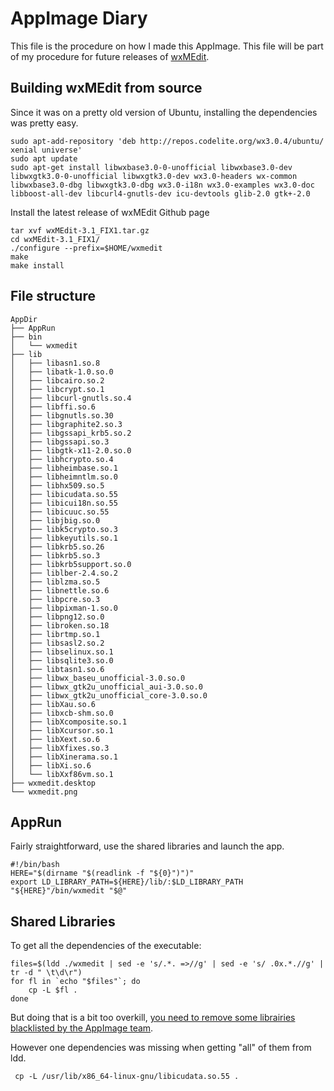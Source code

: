# AppImage Diary
This file is the procedure on how I made this AppImage. This file will be part of my procedure for future releases of [wxMEdit](https://github.com/wxMEdit/wxMEdit).

## Building wxMEdit from source
Since it was on a pretty old version of Ubuntu, installing the dependencies was pretty easy.
```
sudo apt-add-repository 'deb http://repos.codelite.org/wx3.0.4/ubuntu/ xenial universe'
sudo apt update
sudo apt-get install libwxbase3.0-0-unofficial libwxbase3.0-dev libwxgtk3.0-0-unofficial libwxgtk3.0-dev wx3.0-headers wx-common libwxbase3.0-dbg libwxgtk3.0-dbg wx3.0-i18n wx3.0-examples wx3.0-doc libboost-all-dev libcurl4-gnutls-dev icu-devtools glib-2.0 gtk+-2.0
```
Install the latest release of wxMEdit Github page
```
tar xvf wxMEdit-3.1_FIX1.tar.gz 
cd wxMEdit-3.1_FIX1/
./configure --prefix=$HOME/wxmedit
make
make install
```
## File structure

```
AppDir
├── AppRun
├── bin
│   └── wxmedit
├── lib
│   ├── libasn1.so.8
│   ├── libatk-1.0.so.0
│   ├── libcairo.so.2
│   ├── libcrypt.so.1
│   ├── libcurl-gnutls.so.4
│   ├── libffi.so.6
│   ├── libgnutls.so.30
│   ├── libgraphite2.so.3
│   ├── libgssapi_krb5.so.2
│   ├── libgssapi.so.3
│   ├── libgtk-x11-2.0.so.0
│   ├── libhcrypto.so.4
│   ├── libheimbase.so.1
│   ├── libheimntlm.so.0
│   ├── libhx509.so.5
│   ├── libicudata.so.55
│   ├── libicui18n.so.55
│   ├── libicuuc.so.55
│   ├── libjbig.so.0
│   ├── libk5crypto.so.3
│   ├── libkeyutils.so.1
│   ├── libkrb5.so.26
│   ├── libkrb5.so.3
│   ├── libkrb5support.so.0
│   ├── liblber-2.4.so.2
│   ├── liblzma.so.5
│   ├── libnettle.so.6
│   ├── libpcre.so.3
│   ├── libpixman-1.so.0
│   ├── libpng12.so.0
│   ├── libroken.so.18
│   ├── librtmp.so.1
│   ├── libsasl2.so.2
│   ├── libselinux.so.1
│   ├── libsqlite3.so.0
│   ├── libtasn1.so.6
│   ├── libwx_baseu_unofficial-3.0.so.0
│   ├── libwx_gtk2u_unofficial_aui-3.0.so.0
│   ├── libwx_gtk2u_unofficial_core-3.0.so.0
│   ├── libXau.so.6
│   ├── libxcb-shm.so.0
│   ├── libXcomposite.so.1
│   ├── libXcursor.so.1
│   ├── libXext.so.6
│   ├── libXfixes.so.3
│   ├── libXinerama.so.1
│   ├── libXi.so.6
│   └── libXxf86vm.so.1
├── wxmedit.desktop
└── wxmedit.png
```
## AppRun
Fairly straightforward, use the shared libraries and launch the app.
```
#!/bin/bash
HERE="$(dirname "$(readlink -f "${0}")")"
export LD_LIBRARY_PATH=${HERE}/lib/:$LD_LIBRARY_PATH
"${HERE}"/bin/wxmedit "$@"
```
## Shared Libraries
To get all the dependencies of the executable:
```
files=$(ldd ./wxmedit | sed -e 's/.*. =>//g' | sed -e 's/ .0x.*.//g' | tr -d " \t\d\r")
for fl in `echo "$files"`; do
	cp -L $fl .
done
```
But doing that is a bit too overkill, [you need to remove some librairies blacklisted by the AppImage team](https://github.com/AppImage/pkg2appimage/blob/master/excludelist).  

However one dependencies was missing when getting "all" of them from ldd.
```
 cp -L /usr/lib/x86_64-linux-gnu/libicudata.so.55 .
```
